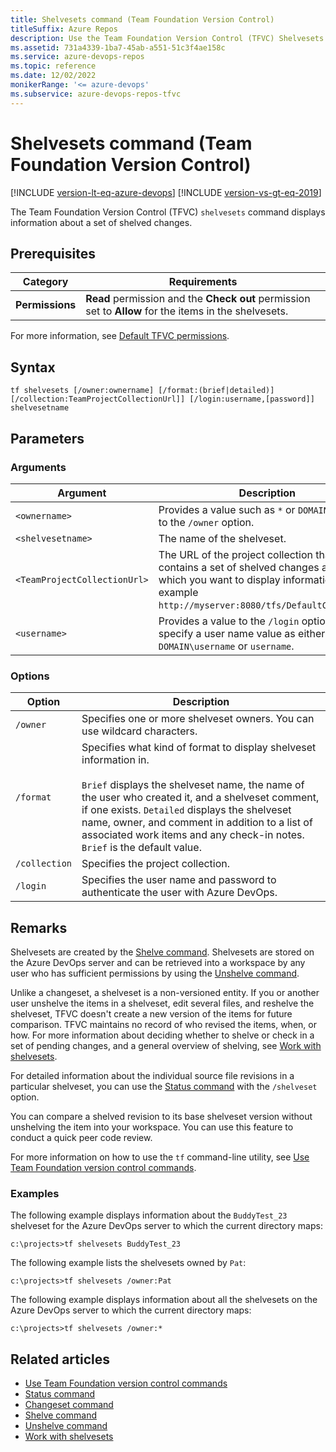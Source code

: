 ```yaml
---
title: Shelvesets command (Team Foundation Version Control)
titleSuffix: Azure Repos
description: Use the Team Foundation Version Control (TFVC) Shelvesets command to display information about a set of shelved changes.
ms.assetid: 731a4339-1ba7-45ab-a551-51c3f4ae158c
ms.service: azure-devops-repos
ms.topic: reference
ms.date: 12/02/2022
monikerRange: '<= azure-devops'
ms.subservice: azure-devops-repos-tfvc
---
```



# Shelvesets command (Team Foundation Version Control)

[!INCLUDE [version-lt-eq-azure-devops](../../includes/version-lt-eq-azure-devops.md)]
[!INCLUDE [version-vs-gt-eq-2019](../../includes/version-vs-gt-eq-2019.md)]


The Team Foundation Version Control (TFVC) `shelvesets` command displays information about a set of shelved changes.

## Prerequisites

| Category | Requirements |
|--------------|-------------|
|**Permissions**|**Read** permission and the **Check out** permission set to **Allow** for the items in the shelvesets.|

  For more information, see  [Default TFVC permissions](../../organizations/security/default-tfvc-permissions.md).

## Syntax

```
tf shelvesets [/owner:ownername] [/format:(brief|detailed)] [/collection:TeamProjectCollectionUrl]] [/login:username,[password]] shelvesetname
```

## Parameters

### Arguments

|**Argument**|**Description**|
|---|---|
|`<ownername>`|Provides a value such as `*` or `DOMAIN\username` to the `/owner` option.|
|`<shelvesetname>`|The name of the shelveset.|
|`<TeamProjectCollectionUrl>`|The URL of the project collection that contains a set of shelved changes about which you want to display information, for example `http://myserver:8080/tfs/DefaultCollection`.|
|`<username>`|Provides a value to the `/login` option. You can specify a user name value as either `DOMAIN\username` or `username`.|

### Options

|**Option**|**Description**|
|---|---|
|`/owner`|Specifies one or more shelveset owners. You can use wildcard characters.|
|`/format`|Specifies what kind of format to display shelveset information in.<br /><br />`Brief` displays the shelveset name, the name of the user who created it, and a shelveset comment, if one exists. `Detailed` displays the shelveset name, owner, and comment in addition to a list of associated work items and any check-in notes. `Brief` is the default value.|
|`/collection`|Specifies the project collection.|
|`/login`|Specifies the user name and password to authenticate the user with Azure DevOps.|

## Remarks

Shelvesets are created by the [Shelve command](shelve-command.md). Shelvesets are stored on the Azure DevOps server and can be retrieved into a workspace by any user who has sufficient permissions by using the [Unshelve command](unshelve-command.md).

Unlike a changeset, a shelveset is a non-versioned entity. If you or another user unshelve the items in a shelveset, edit several files, and reshelve the shelveset, TFVC doesn't create a new version of the items for future comparison. TFVC maintains no record of who revised the items, when, or how. For more information about deciding whether to shelve or check in a set of pending changes, and a general overview of shelving, see [Work with shelvesets](suspend-your-work-manage-your-shelvesets.md).

For detailed information about the individual source file revisions in a particular shelveset, you can use the [Status command](status-command.md) with the `/shelveset` option.

You can compare a shelved revision to its base shelveset version without unshelving the item into your workspace. You can use this feature to conduct a quick peer code review.

For more information on how to use the `tf` command-line utility, see [Use Team Foundation version control commands](use-team-foundation-version-control-commands.md).

### Examples

The following example displays information about the `BuddyTest_23` shelveset for the Azure DevOps server to which the current directory maps:

```
c:\projects>tf shelvesets BuddyTest_23
```

The following example lists the shelvesets owned by `Pat`:

```
c:\projects>tf shelvesets /owner:Pat
```

The following example displays information about all the shelvesets on the Azure DevOps server to which the current directory maps:

```
c:\projects>tf shelvesets /owner:*
```

## Related articles

- [Use Team Foundation version control commands](use-team-foundation-version-control-commands.md)
- [Status command](status-command.md)
- [Changeset command](changeset-command.md)
- [Shelve command](shelve-command.md)
- [Unshelve command](unshelve-command.md)
- [Work with shelvesets](suspend-your-work-manage-your-shelvesets.md)
